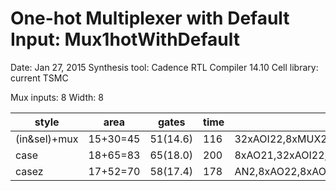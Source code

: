 One-hot Multiplexer with Default Input: Mux1hotWithDefault
=========================================================

Date: Jan 27, 2015
Synthesis tool: Cadence RTL Compiler 14.10
Cell library: current TSMC

Mux inputs: 8
Width: 8

| style         | area    | gates   | time | Struct                                    |
|---------------|---------|---------|------|-------------------------------------------|
| (in&sel)+mux  | 15+30=45| 51(14.6)| 116  | 32xAOI22,8xMUX2,ND2,8xND4,2xNR4           |
| case          | 18+65=83| 65(18.0)| 200  | 8xAO21,32xAOI22,2xIINR,IND2,4xINR4,2xINR4,8xND4,2xNR2,4xOR2,2xOR4|
| casez         | 17+52=70| 58(17.4)| 178  | AN2,8xAO22,8xAOI211,8xAOI222,8xAOI22,2xIINR3,IINR4,INR2,2xINR3,INR4,8xIOAI21,ND2,8xND2,NR3|

